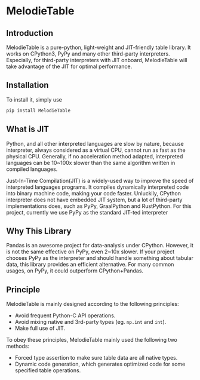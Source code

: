 # MelodieTable
## Introduction
MelodieTable is a pure-python, light-weight and JIT-friendly table library.
It works on CPython3, PyPy and many other third-party interpreters. 
Especially, for third-party interpreters with JIT onboard, MelodieTable will 
take advantage of the JIT for optimal performance.

## Installation
To install it, simply use

```sh
pip install MelodieTable
```


## What is JIT
Python, and all other interpreted languages are slow by nature, because 
interpreter, always considered as a virtual CPU, cannot run as fast as the 
physical CPU. Generally, if no acceleration method adapted, interpreted 
languages can be 10~100x slower than the same algorithm written in 
compiled languages.

Just-In-Time Compilation(JIT) is a widely-used way to improve the speed of 
interpreted languages programs. It compiles dynamically interpreted code into 
binary machine code, making your code faster. Unluckily, CPython interpreter 
does not have embedded JIT system, but a lot of third-party implementations 
does, such as PyPy, GraalPython and RustPython. For this project, currently 
we use PyPy as the standard JIT-ted interpreter

## Why This Library
Pandas is an awesome project for data-analysis under CPython. However, it is 
not the same effective on PyPy, even 2~10x slower. 
If your project chooses PyPy as the interpreter and should handle something 
about tabular data, this library provides an efficient alternative. For many 
common usages, on PyPy, it could outperform CPython+Pandas.

## Principle
MelodieTable is mainly designed according to the following principles:
- Avoid frequent Python-C API operations. 
- Avoid mixing native and 3rd-party types (eg. `np.int` and `int`).
- Make full use of JIT.

To obey these principles, MelodieTable mainly used the following two methods:
- Forced type assertion to make sure table data are all native types. 
- Dynamic code generation, which generates optimized code for some specified table 
operations.
